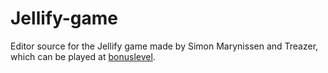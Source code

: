 # Jellify-game
Editor source for the Jellify game made by Simon Marynissen and Treazer, which can be played at [bonuslevel](https://bonuslevel.org/?ref=4219).
